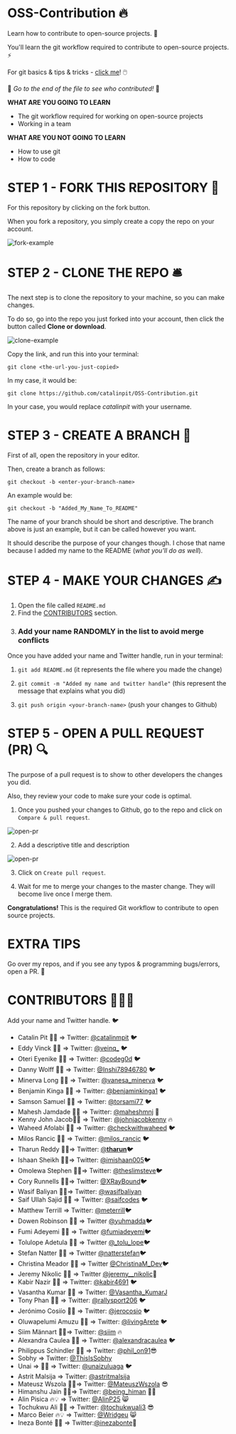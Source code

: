 # OSS-Contribution 🔥

Learn how to contribute to open-source projects. 🚀

You'll learn the git workflow required to contribute to open-source projects. ⚡

For git basics & tips & tricks - [click me](https://github.com/catalinpit/git_tips_tricks)! 🖱️

👀 _Go to the end of the file to see who contributed!_ 👀

**WHAT ARE YOU GOING TO LEARN**

- The git workflow required for working on open-source projects
- Working in a team

**WHAT ARE YOU NOT GOING TO LEARN**

- How to use git
- How to code

# STEP 1 - FORK THIS REPOSITORY 🍴

For this repository by clicking on the fork button.

When you fork a repository, you simply create a copy the repo on your account.

![fork-example](https://i.imgur.com/25zTC2z.png)

# STEP 2 - CLONE THE REPO 🛎️

The next step is to clone the repository to your machine, so you can make changes.

To do so, go into the repo you just forked into your account, then click the button called **Clone or download**.

![clone-example](https://i.imgur.com/M5s7H3C.png?1)

Copy the link, and run this into your terminal:

`git clone <the-url-you-just-copied>`

In my case, it would be:

`git clone https://github.com/catalinpit/OSS-Contribution.git`

In your case, you would replace _catalinpit_ with your username.

# STEP 3 - CREATE A BRANCH 🌲

First of all, open the repository in your editor.

Then, create a branch as follows:

`git checkout -b <enter-your-branch-name>`

An example would be:

`git checkout -b "Added_My_Name_To_README"`

The name of your branch should be short and descriptive. The branch above is just an example, but it can be called however you want.

It should describe the purpose of your changes though. I chose that name because I added my name to the README (_what you'll do as well_).

# STEP 4 - MAKE YOUR CHANGES ✍️

1. Open the file called `README.md`
1. Find the [CONTRIBUTORS](#contributors-) section.
1. ### Add your name **RANDOMLY** in the list to avoid merge conflicts

Once you have added your name and Twitter handle, run in your terminal:

1. `git add README.md` (it represents the file where you made the change)

2. `git commit -m "Added my name and twitter handle"` (this represent the message that explains what you did)

3. `git push origin <your-branch-name>` (push your changes to Github)

# STEP 5 - OPEN A PULL REQUEST (PR) 🔍

The purpose of a pull request is to show to other developers the changes you did.

Also, they review your code to make sure your code is optimal.

1. Once you pushed your changes to Github, go to the repo and click on `Compare & pull request`.

![open-pr](https://i.imgur.com/PsG0WtD.png)

2. Add a descriptive title and description

![open-pr](https://i.imgur.com/Wq0SeLA.png?1)

3. Click on `Create pull request`.

4. Wait for me to merge your changes to the master change. They will become live once I merge them.

**Congratulations!** This is the required Git workflow to contribute to open source projects.

# EXTRA TIPS

Go over my repos, and if you see any typos & programming bugs/errors, open a PR. 🥳

# CONTRIBUTORS 🧑‍🤝‍🧑

Add your name and Twitter handle. 🐦

- Catalin Pit 🚀💡 => Twitter: [@catalinmpit](https://twitter.com/catalinmpit) 🐦
- Eddy Vinck 🚀💡 => Twitter: [@veinq_](https://twitter.com/veinq_) 🐦
- Oteri Eyenike 🚀💡 => Twitter: [@codeg0d](https://twitter.com/codeg0d) 🐦
- Danny Wolff 🚀💡 => Twitter: [@Inshi78946780](https://twitter.com/Inshi78946780) 🐦
- Minerva Long 🚀💡 => Twitter: [@vanesa_minerva](https://twitter.com/vanesa_minerva) 🐦
- Benjamin Kinga 🚀💡 => Twitter: [@benjaminkinga1](https://twitter.com/BenjaminKinga1) 🐦
- Samson Samuel 🚀💡 => Twitter: [@torsami77](https://twitter.com/torsami77) 🐦
- Mahesh Jamdade 🚀💡 => Twitter: [@maheshmnj](https://twitter.com/maheshmnj) 💙
- Kenny John Jacob🚀💡 => Twitter: [@johnjacobkenny](https://twitter.com/johnjacobkenny) 🔥
- Waheed Afolabi 🚀💡 => Twitter: [@checkwithwaheed](https://twitter.com/checkwithwaheed) 🐦
- Milos Rancic 🚀💡 => Twitter: [@milos_rancic](https://twitter.com/milos_rancic) 🐦
- Tharun Reddy 🚀💡=> Twitter: [@**tharun**](https://twitter.com/__tharun__)🐦
- Ishaan Sheikh 🚀💡=> Twitter: [@imishaan005](https://twitter.com/imishaan005)🐦
- Omolewa Stephen 🚀💡=> Twitter: [@theslimsteve](https://twitter.com/theslimsteve)🐦
- Cory Runnells 🚀💡=> Twitter: [@XRayBound](https://twitter.com/XRayBound)🐦
- Wasif Baliyan 🚀💡=> Twitter: [@wasifbaliyan](https://twitter.com/wasifbaliyan)
- Saif Ullah Sajid 🚀💡 => Twitter: [@saifcodes](https://twitter.com/saifcodes) 🐦
- Matthew Terrill => Twitter: [@meterrill](https://twitter.com/meterrill)🐦
- Dowen Robinson 🚀💡 => Twitter [@yuhmadda](https://twitter.com/yuhmadda)🐦
- Fumi Adeyemi 🚀💡 => Twitter [@fumiadeyemi](https://twitter.com/fumiadeyemi)🐦
- Tolulope Adetula 🚀💡 => Twitter [@_tolu_lope](https://twitter.com/_tolu_lope)🐦
- Stefan Natter 🚀💡 => Twitter [@natterstefan](https://twitter.com/natterstefan)🐦
- Christina Meador 🚀💡 => Twitter [@ChristinaM_Dev](https://twitter.com/ChristinaM_Dev)🐦
- Jeremy Nikolic 🚀💡 => Twitter [@jeremy__nikolic](https://twitter.com/jeremy__nikolic)🚀
- Kabir Nazir 🚀💡 => Twitter: [@kabir4691](https://twitter.com/kabir4691) 🐦
- Vasantha Kumar 🚀💡 => Twitter: [@Vasantha_KumarJ](https://twitter.com/Vasantha_KumarJ)
- Tony Phan 🚀💡 => Twitter: [@rallysport206](https://twitter.com/rallysport206) 🐦
- Jerónimo Cosiío 🚀💡 => Twitter: [@jerocosio](https://twitter.com/jerocosio) 🐦
- Oluwapelumi Amuzu 🚀💡 => Twitter: [@livingArete](https://twitter.com/livingarete) 🐦
- Siim Männart 🚀💡=> Twitter: [@siim](https://twitter.com/siim) 🔥
- Alexandra Caulea 🚀💡 => Twitter: [@alexandracaulea](https://twitter.com/alexandracaulea) 🐦
- Philippus Schindler 🚀💡 => Twitter: [@phil_on91](https://twitter.com/phil_on91)😎
- Sobhy => Twitter: [@ThisIsSobhy](https://twitter.com/ThisIsSobhy)
- Unai => 🚀💡 => Twitter: [@unaizuluaga](https://twitter.com/unaizuluaga) 🐦
- Astrit Malsija => Twitter: [@astritmalsija](https://twitter.com/astritmalsija)
- Mateusz Wszola 🚀💡=> Twitter: [@MateuszWszola](https://twitter.com/MateuszWszola) 😎
- Himanshu Jain 🚀💡=> Twitter: [@being_himan](https://twitter.com/being_himan) 👨‍💻
- Alin Pisica 🔥💡 => Twitter: [@AlinP25](https://twitter.com/AlinP25) 😸
- Tochukwu Ali 🚀💡 => Twitter: [@tochukwuali3](https://twitter.com/tochukwuali3) 😎
- Marco Beier 🔥💡 => Twitter: [@Wridgeu](https://twitter.com/Wridgeu) 😸
- Ineza Bonté 🚀💡 => Twitter:[@inezabonte](https://twitter.com/inezabonte)🙂
